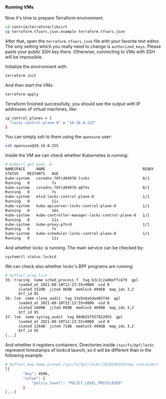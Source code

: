 #### Running VMs

Now it's time to prepare Terraform environment.

```bash
cd contrib/terraform/libvirt
cp terraform.tfvars.json.example terraform.tfvars.json
```

After that, open the `terraform.tfvars.json` file with your favorite text
editor. The only setting which you really need to change is
`authorized_keys`. Please paste your public SSH key there. Otherwise,
connecting to VMs with SSH will be impossible.

Initialize the environment with:

```bash
terraform init
```

And then start the VMs:

```bash
terraform apply
```

 Terraform finished successfully, you should see the output with IP
addresses of virtual machines, like:

```bash
ip_control_planes = {
  "lockc-control-plane-0" = "10.16.0.225"
}
```

You can simply ssh to them using the `opensuse` user:

```bash
ssh opensuse@10.16.0.255
```
Inside the VM we can check whether Kubernetes is running:

```bash
# kubectl get pods -A
NAMESPACE     NAME                                            READY
STATUS    RESTARTS   AGE
kube-system   coredns-78fcd69978-lvshz                        0/1
Running   0          7s
kube-system   coredns-78fcd69978-q874s                        0/1
Running   0          7s
kube-system   etcd-lockc-control-plane-0                      1/1
Running   0          11s
kube-system   kube-apiserver-lockc-control-plane-0            1/1
Running   0          10s
kube-system   kube-controller-manager-lockc-control-plane-0   1/1
Running   0          11s
kube-system   kube-proxy-p7nrd                                1/1
Running   0          7s
kube-system   kube-scheduler-lockc-control-plane-0            1/1
Running   0          11s
```

And whether lockc is running. The main service can be checked by:

```bash
systemctl status lockcd
```

We can check also whether lockc's BPF programs are running:

```bash
# bpftool prog list
35: tracing  name sched_process_f  tag b3c2c2a08effc879  gpl
      loaded_at 2021-08-10T12:23:55+0000  uid 0
      xlated 1528B  jited 869B  memlock 4096B  map_ids 3,2
      btf_id 95
36: lsm  name clone_audit  tag 33a5e8a5da485fd4  gpl
      loaded_at 2021-08-10T12:23:55+0000  uid 0
      xlated 1600B  jited 899B  memlock 4096B  map_ids 3,2
      btf_id 95
37: lsm  name syslog_audit  tag 80d655f557922055  gpl
      loaded_at 2021-08-10T12:23:55+0000  uid 0
      xlated 1264B  jited 714B  memlock 4096B  map_ids 3,2
      btf_id 95
[...]
```

And whether it registers containers. Directories inside
`/sys/fs/bpf/lockc` represent timestamps of lockcd launch, so it will be
different than in the following example.

```bash
# bpftool map dump pinned /sys/fs/bpf/lockc/1628598193/map_containers
[{
        "key": 4506,
        "value": {
            "policy_level": "POLICY_LEVEL_PRIVILEGED"
        }
[...]
```
